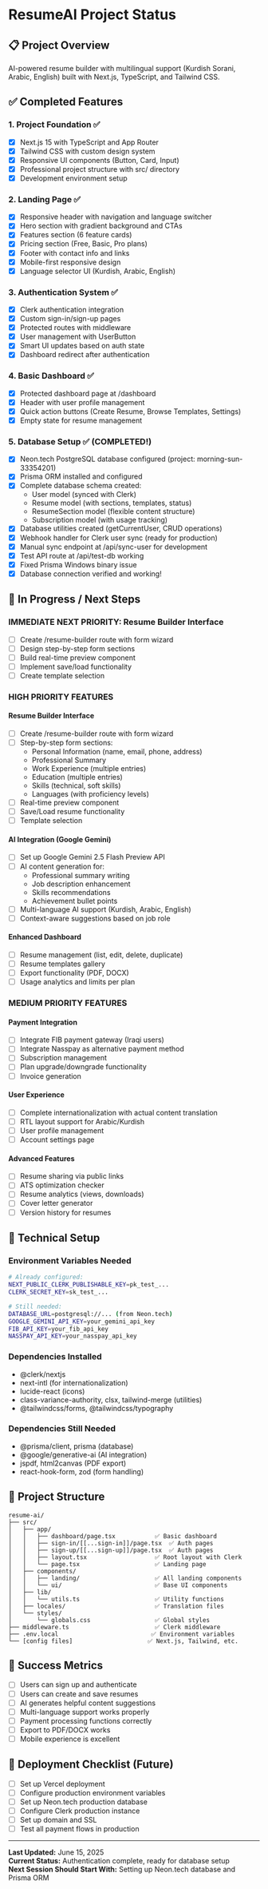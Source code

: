# ResumeAI Project Status

## 📋 Project Overview
AI-powered resume builder with multilingual support (Kurdish Sorani, Arabic, English) built with Next.js, TypeScript, and Tailwind CSS.

## ✅ Completed Features

### 1. **Project Foundation** ✅
- [x] Next.js 15 with TypeScript and App Router
- [x] Tailwind CSS with custom design system
- [x] Responsive UI components (Button, Card, Input)
- [x] Professional project structure with src/ directory
- [x] Development environment setup

### 2. **Landing Page** ✅
- [x] Responsive header with navigation and language switcher
- [x] Hero section with gradient background and CTAs
- [x] Features section (6 feature cards)
- [x] Pricing section (Free, Basic, Pro plans)
- [x] Footer with contact info and links
- [x] Mobile-first responsive design
- [x] Language selector UI (Kurdish, Arabic, English)

### 3. **Authentication System** ✅
- [x] Clerk authentication integration
- [x] Custom sign-in/sign-up pages
- [x] Protected routes with middleware
- [x] User management with UserButton
- [x] Smart UI updates based on auth state
- [x] Dashboard redirect after authentication

### 4. **Basic Dashboard** ✅
- [x] Protected dashboard page at /dashboard
- [x] Header with user profile management
- [x] Quick action buttons (Create Resume, Browse Templates, Settings)
- [x] Empty state for resume management

### 5. **Database Setup** ✅ (COMPLETED!)
- [x] Neon.tech PostgreSQL database configured (project: morning-sun-33354201)
- [x] Prisma ORM installed and configured
- [x] Complete database schema created:
  - User model (synced with Clerk)
  - Resume model (with sections, templates, status)
  - ResumeSection model (flexible content structure)
  - Subscription model (with usage tracking)
- [x] Database utilities created (getCurrentUser, CRUD operations)
- [x] Webhook handler for Clerk user sync (ready for production)
- [x] Manual sync endpoint at /api/sync-user for development
- [x] Test API route at /api/test-db working
- [x] Fixed Prisma Windows binary issue
- [x] Database connection verified and working!

## 🚧 In Progress / Next Steps

### **IMMEDIATE NEXT PRIORITY: Resume Builder Interface**
- [ ] Create /resume-builder route with form wizard
- [ ] Design step-by-step form sections
- [ ] Build real-time preview component
- [ ] Implement save/load functionality
- [ ] Create template selection

### **HIGH PRIORITY FEATURES**

#### Resume Builder Interface
- [ ] Create /resume-builder route with form wizard
- [ ] Step-by-step form sections:
  - Personal Information (name, email, phone, address)
  - Professional Summary
  - Work Experience (multiple entries)
  - Education (multiple entries)
  - Skills (technical, soft skills)
  - Languages (with proficiency levels)
- [ ] Real-time preview component
- [ ] Save/Load resume functionality
- [ ] Template selection

#### AI Integration (Google Gemini)
- [ ] Set up Google Gemini 2.5 Flash Preview API
- [ ] AI content generation for:
  - Professional summary writing
  - Job description enhancement
  - Skills recommendations
  - Achievement bullet points
- [ ] Multi-language AI support (Kurdish, Arabic, English)
- [ ] Context-aware suggestions based on job role

#### Enhanced Dashboard
- [ ] Resume management (list, edit, delete, duplicate)
- [ ] Resume templates gallery
- [ ] Export functionality (PDF, DOCX)
- [ ] Usage analytics and limits per plan

### **MEDIUM PRIORITY FEATURES**

#### Payment Integration
- [ ] Integrate FIB payment gateway (Iraqi users)
- [ ] Integrate Nasspay as alternative payment method
- [ ] Subscription management
- [ ] Plan upgrade/downgrade functionality
- [ ] Invoice generation

#### User Experience
- [ ] Complete internationalization with actual content translation
- [ ] RTL layout support for Arabic/Kurdish
- [ ] User profile management
- [ ] Account settings page

#### Advanced Features
- [ ] Resume sharing via public links
- [ ] ATS optimization checker
- [ ] Resume analytics (views, downloads)
- [ ] Cover letter generator
- [ ] Version history for resumes

## 🔧 Technical Setup

### Environment Variables Needed
```bash
# Already configured:
NEXT_PUBLIC_CLERK_PUBLISHABLE_KEY=pk_test_...
CLERK_SECRET_KEY=sk_test_...

# Still needed:
DATABASE_URL=postgresql://... (from Neon.tech)
GOOGLE_GEMINI_API_KEY=your_gemini_api_key
FIB_API_KEY=your_fib_api_key
NASSPAY_API_KEY=your_nasspay_api_key
```

### Dependencies Installed
- @clerk/nextjs
- next-intl (for internationalization)
- lucide-react (icons)
- class-variance-authority, clsx, tailwind-merge (utilities)
- @tailwindcss/forms, @tailwindcss/typography

### Dependencies Still Needed
- @prisma/client, prisma (database)
- @google/generative-ai (AI integration)
- jspdf, html2canvas (PDF export)
- react-hook-form, zod (form handling)

## 📁 Project Structure
```
resume-ai/
├── src/
│   ├── app/
│   │   ├── dashboard/page.tsx           ✅ Basic dashboard
│   │   ├── sign-in/[[...sign-in]]/page.tsx  ✅ Auth pages
│   │   ├── sign-up/[[...sign-up]]/page.tsx  ✅ Auth pages
│   │   ├── layout.tsx                   ✅ Root layout with Clerk
│   │   └── page.tsx                     ✅ Landing page
│   ├── components/
│   │   ├── landing/                     ✅ All landing components
│   │   └── ui/                          ✅ Base UI components
│   ├── lib/
│   │   └── utils.ts                     ✅ Utility functions
│   ├── locales/                         ✅ Translation files
│   └── styles/
│       └── globals.css                  ✅ Global styles
├── middleware.ts                        ✅ Clerk middleware
├── .env.local                          ✅ Environment variables
└── [config files]                     ✅ Next.js, Tailwind, etc.
```

## 🎯 Success Metrics
- [ ] Users can sign up and authenticate
- [ ] Users can create and save resumes
- [ ] AI generates helpful content suggestions
- [ ] Multi-language support works properly
- [ ] Payment processing functions correctly
- [ ] Export to PDF/DOCX works
- [ ] Mobile experience is excellent

## 🚀 Deployment Checklist (Future)
- [ ] Set up Vercel deployment
- [ ] Configure production environment variables
- [ ] Set up Neon.tech production database
- [ ] Configure Clerk production instance
- [ ] Set up domain and SSL
- [ ] Test all payment flows in production

---

**Last Updated:** June 15, 2025  
**Current Status:** Authentication complete, ready for database setup  
**Next Session Should Start With:** Setting up Neon.tech database and Prisma ORM